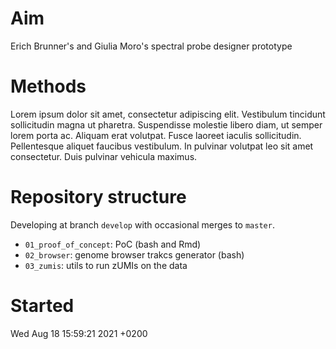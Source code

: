 # Aim

Erich Brunner's and Giulia Moro's spectral probe designer prototype

# Methods

Lorem ipsum dolor sit amet, consectetur adipiscing elit. Vestibulum tincidunt sollicitudin magna ut pharetra. Suspendisse molestie libero diam, ut semper lorem porta ac. Aliquam erat volutpat. Fusce laoreet iaculis sollicitudin. Pellentesque aliquet faucibus vestibulum. In pulvinar volutpat leo sit amet consectetur. Duis pulvinar vehicula maximus.

# Repository structure

Developing at branch `develop` with occasional merges to `master`.

- `01_proof_of_concept`: PoC (bash and Rmd)
- `02_browser`: genome browser trakcs generator (bash)
- `03_zumis`: utils to run zUMIs on the data

# Started

Wed Aug 18 15:59:21 2021 +0200
